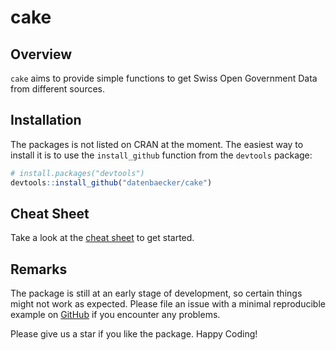 
<!-- README.md is generated from README.Rmd. Please edit that file -->

# cake

## Overview

`cake` aims to provide simple functions to get Swiss Open Government
Data from different sources.

## Installation

The packages is not listed on CRAN at the moment. The easiest way to
install it is to use the `install_github` function from the `devtools`
package:

``` r
# install.packages("devtools")
devtools::install_github("datenbaecker/cake")
```

## Cheat Sheet

Take a look at the [cheat sheet](./cheatsheet.pdf) to get started.

## Remarks

The package is still at an early stage of development, so certain things
might not work as expected. Please file an issue with a minimal
reproducible example on
[GitHub](https://github.com/datenbaecker/cake/issues) if you encounter
any problems.

Please give us a star if you like the package. Happy Coding!
